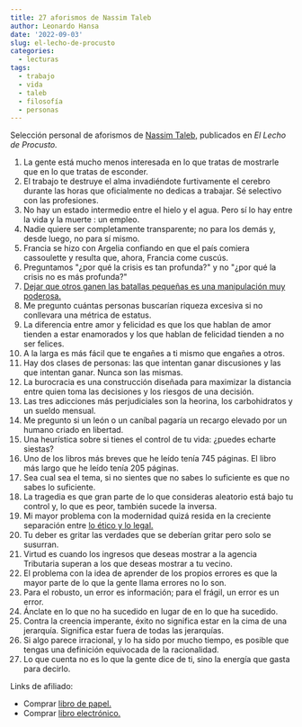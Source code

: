 ```yaml
---
title: 27 aforismos de Nassim Taleb
author: Leonardo Hansa
date: '2022-09-03'
slug: el-lecho-de-procusto
categories:
  - lecturas
tags:
  - trabajo
  - vida
  - taleb
  - filosofía
  - personas
---
```


Selección personal de aforismos de [Nassim Taleb,](https://longitudsinanchura.com/2021/10/01/asalariado-taleb-habla-de-ti/) publicados en _El Lecho de Procusto._

1. La gente está mucho menos interesada en lo que tratas de mostrarle que en lo que tratas de esconder.
4. El trabajo te destruye el alma invadiéndote furtivamente el cerebro durante las horas que oficialmente no dedicas a trabajar. Sé selectivo con las profesiones.
6. No hay un estado intermedio entre el hielo y el agua. Pero sí lo hay entre la vida y la muerte : un empleo.
7. Nadie quiere ser completamente transparente; no para los demás y, desde luego, no para sí mismo.
8. Francia se hizo con Argelia confiando en que el país comiera cassoulette y resulta que, ahora, Francia come cuscús.
9. Preguntamos "¿por qué la crisis es tan profunda?" y no "¿por qué la crisis no es más profunda?"
10. [Dejar que otros ganen las batallas pequeñas es una manipulación muy poderosa.](https://longitudsinanchura.com/2022/09/11/rompe-la-barrera-del-no/)
11. Me pregunto cuántas personas buscarían riqueza excesiva si no conllevara una métrica de estatus.
12. La diferencia entre amor y felicidad es que los que hablan de amor tienden a estar enamorados y los que hablan de felicidad tienden a no ser felices.
14. A la larga es más fácil que te engañes a ti mismo que engañes a otros.
15. Hay dos clases de personas: las que intentan ganar discusiones y las que intentan ganar. Nunca son las mismas.
16. La burocracia es una construcción diseñada para maximizar la distancia entre quien toma las decisiones y los riesgos de una decisión.
17. Las tres adicciones más perjudiciales son la heorina, los carbohidratos y un sueldo mensual.
18. Me pregunto si un león o un caníbal pagaría un recargo elevado por un humano criado en libertad.
19. Una heurística sobre si tienes el control de tu vida: ¿puedes echarte siestas?
20. Uno de los libros más breves que he leído tenía 745 páginas. El libro más largo que he leído tenía 205 páginas.
21. Sea cual sea el tema, si no sientes que no sabes lo suficiente es que no sabes lo suficiente.
22. La tragedia es que gran parte de lo que consideras aleatorio está bajo tu control y, lo que es peor, también sucede la inversa.
23. Mi mayor problema con la modernidad quizá resida en la creciente separación entre [lo ético y lo legal.](https://longitudsinanchura.com/2022/08/09/los-peligros-de-la-moralidad/)
24. Tu deber es gritar las verdades que se deberían gritar pero solo se susurran.
25. Virtud es cuando los ingresos que deseas mostrar a la agencia Tributaria superan a los que deseas mostrar a tu vecino.
26. El problema con la idea de aprender de los propios errores es que la mayor parte de lo que la gente llama errores no lo son.
27. Para el robusto, un error es información; para el frágil, un error es un error.
28. Ánclate en lo que no ha sucedido en lugar de en lo que ha sucedido.
30. Contra la creencia imperante, éxito no significa estar en la cima de una jerarquía. Significa estar fuera de todas las jerarquías.
31. Si algo parece irracional, y lo ha sido por mucho tiempo, es posible que tengas una definición equivocada de la racionalidad.
32. Lo que cuenta no es lo que la gente dice de ti, sino la energía que gasta para decirlo.


Links de afiliado:
- Comprar [libro de papel.](https://amzn.to/3qaTt86) 
- Comprar [libro electrónico.](https://amzn.to/3cOhIGk)

